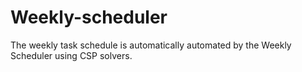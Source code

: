 # Weekly-scheduler
The weekly task schedule is automatically automated by the Weekly Scheduler using CSP solvers. 
